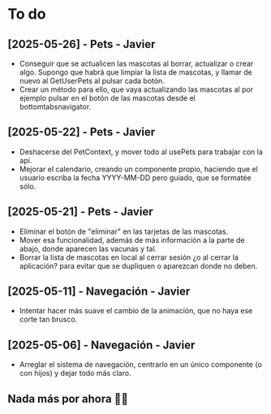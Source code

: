 # To do

## [2025-05-26] - Pets - Javier
- Conseguir que se actualicen las mascotas al borrar, actualizar o crear algo. Supongo que habrá que limpiar la lista de mascotas, y llamar de nuevo al GetUserPets al pulsar cada botón.
- Crear un método para ello, que vaya actualizando las mascotas al por ejemplo pulsar en el botón de las mascotas desde el bottomtabsnavigator.

## [2025-05-22] - Pets - Javier
- Deshacerse del PetContext, y mover todo al usePets para trabajar con la api.
- Mejorar el calendario, creando un componente propio, haciendo que el usuario escriba la fecha YYYY-MM-DD pero guiado, que se formatée sólo.

## [2025-05-21] - Pets - Javier
- Eliminar el botón de "eliminar" en las tarjetas de las mascotas.
- Mover esa funcionalidad, además de más información a la parte de abajo, donde aparecen las vacunas y tal.
- Borrar la lista de mascotas en local al cerrar sesión ¿o al cerrar la aplicación? para evitar que se dupliquen o aparezcan donde no deben.

## [2025-05-11] - Navegación - Javier
- Intentar hacer más suave el cambio de la animación, que no haya ese corte tan brusco.

## [2025-05-06] - Navegación - Javier
- Arreglar el sistema de navegación, centrarlo en un único componente (o con hijos) y dejar todo más claro.

## Nada más por ahora 🕺💃
